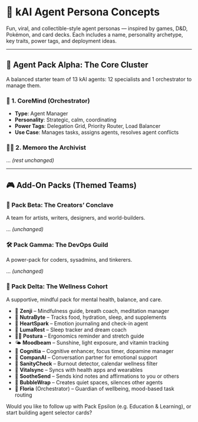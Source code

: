 # 🧬 kAI Agent Persona Concepts

Fun, viral, and collectible-style agent personas — inspired by games, D&D, Pokémon, and card decks. Each includes a name, personality archetype, key traits, power tags, and deployment ideas.

---

## 🎴 Agent Pack Alpha: The Core Cluster
A balanced starter team of 13 kAI agents: 12 specialists and 1 orchestrator to manage them.

### 🧠 1. CoreMind (Orchestrator)
- **Type**: Agent Manager
- **Personality**: Strategic, calm, coordinating
- **Power Tags**: Delegation Grid, Priority Router, Load Balancer
- **Use Case**: Manages tasks, assigns agents, resolves agent conflicts

### 🧙‍♂️ 2. Memoro the Archivist
... *(rest unchanged)*

---

## 🎮 Add-On Packs (Themed Teams)

### 🎨 Pack Beta: The Creators’ Conclave
A team for artists, writers, designers, and world-builders.

... *(unchanged)*

### 🛠️ Pack Gamma: The DevOps Guild
A power-pack for coders, sysadmins, and tinkerers.

... *(unchanged)*

### 🌿 Pack Delta: The Wellness Cohort
A supportive, mindful pack for mental health, balance, and care.

- 🧘 **Zenji** – Mindfulness guide, breath coach, meditation manager
- 🍎 **NutraByte** – Tracks food, hydration, sleep, and supplements
- 🧡 **HeartSpark** – Emotion journaling and check-in agent
- 🌙 **LumaRest** – Sleep tracker and dream coach
- 🧍‍♀️ **Postura** – Ergonomics reminder and stretch guide
- 🌤️ **Moodbeam** – Sunshine, light exposure, and vitamin tracking
- 🧠 **Cognitia** – Cognitive enhancer, focus timer, dopamine manager
- 🤝 **CompanAI** – Conversation partner for emotional support
- 🧴 **SanityCheck** – Burnout detector, calendar wellness filter
- 🧬 **Vitalsync** – Syncs with health apps and wearables
- 💌 **SootheSend** – Sends kind notes and affirmations to you or others
- 🔐 **BubbleWrap** – Creates quiet spaces, silences other agents
- 🌼 **Floria** (Orchestrator) – Guardian of wellbeing, mood-based task routing

Would you like to follow up with Pack Epsilon (e.g. Education & Learning), or start building agent selector cards?


